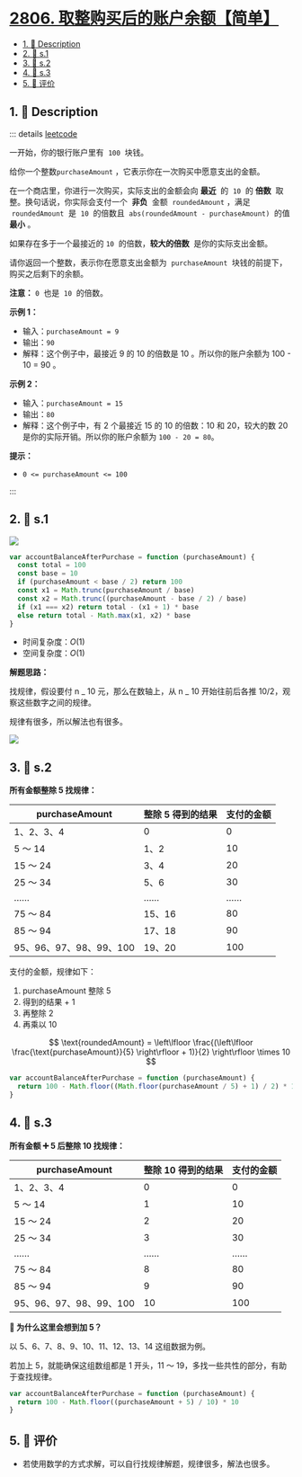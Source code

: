 # [2806. 取整购买后的账户余额【简单】](https://github.com/tnotesjs/TNotes.leetcode/tree/main/notes/2806.%20%E5%8F%96%E6%95%B4%E8%B4%AD%E4%B9%B0%E5%90%8E%E7%9A%84%E8%B4%A6%E6%88%B7%E4%BD%99%E9%A2%9D%E3%80%90%E7%AE%80%E5%8D%95%E3%80%91)

<!-- region:toc -->

- [1. 📝 Description](#1--description)
- [2. 🎯 s.1](#2--s1)
- [3. 🎯 s.2](#3--s2)
- [4. 🎯 s.3](#4--s3)
- [5. 🫧 评价](#5--评价)

<!-- endregion:toc -->

## 1. 📝 Description

::: details [leetcode](https://leetcode.cn/problems/account-balance-after-rounded-purchase)

一开始，你的银行账户里有  `100`  块钱。

给你一个整数`purchaseAmount` ，它表示你在一次购买中愿意支出的金额。

在一个商店里，你进行一次购买，实际支出的金额会向 **最近**  的  `10`  的 **倍数**  取整。换句话说，你实际会支付一个  **非负**  金额  `roundedAmount` ，满足  `roundedAmount`  是  `10`  的倍数且  `abs(roundedAmount - purchaseAmount)`  的值 **最小** 。

如果存在多于一个最接近的 `10`  的倍数，**较大的倍数**  是你的实际支出金额。

请你返回一个整数，表示你在愿意支出金额为  `purchaseAmount`  块钱的前提下，购买之后剩下的余额。

**注意：** `0`  也是  `10`  的倍数。

**示例 1：**

- 输入：`purchaseAmount = 9`
- 输出：`90`
- 解释：这个例子中，最接近 9 的 10 的倍数是 10 。所以你的账户余额为 100 - 10 = 90 。

**示例 2：**

- 输入：`purchaseAmount = 15`
- 输出：`80`
- 解释：这个例子中，有 2 个最接近 15 的 10 的倍数：10 和 20，较大的数 20 是你的实际开销。所以你的账户余额为 `100 - 20 = 80`。

**提示：**

- `0 <= purchaseAmount <= 100`

:::

## 2. 🎯 s.1

![](https://cdn.jsdelivr.net/gh/tnotesjs/imgs@main/2024-09-26-23-10-13.png)

```javascript
var accountBalanceAfterPurchase = function (purchaseAmount) {
  const total = 100
  const base = 10
  if (purchaseAmount < base / 2) return 100
  const x1 = Math.trunc(purchaseAmount / base)
  const x2 = Math.trunc((purchaseAmount - base / 2) / base)
  if (x1 === x2) return total - (x1 + 1) * base
  else return total - Math.max(x1, x2) * base
}
```

- 时间复杂度：$O(1)$
- 空间复杂度：$O(1)$

**解题思路：**

找规律，假设要付 n _ 10 元，那么在数轴上，从 n _ 10 开始往前后各推 10/2，观察这些数字之间的规律。

规律有很多，所以解法也有很多。

![](https://cdn.jsdelivr.net/gh/tnotesjs/imgs@main/2024-09-26-23-10-44.png)

## 3. 🎯 s.2

**所有金额整除 5 找规律：**

| purchaseAmount          | 整除 5 得到的结果 | 支付的金额 |
| ----------------------- | ----------------- | ---------- |
| 1、2、3、4              | 0                 | 0          |
| 5 ～ 14                 | 1、2              | 10         |
| 15 ～ 24                | 3、4              | 20         |
| 25 ～ 34                | 5、6              | 30         |
| ……                      | ……                | ……         |
| 75 ～ 84                | 15、16            | 80         |
| 85 ～ 94                | 17、18            | 90         |
| 95、96、97、98、99、100 | 19、20            | 100        |

支付的金额，规律如下：

1. purchaseAmount 整除 5
2. 得到的结果 + 1
3. 再整除 2
4. 再乘以 10

$$
\text{roundedAmount} = \left\lfloor \frac{(\left\lfloor \frac{\text{purchaseAmount}}{5} \right\rfloor + 1)}{2} \right\rfloor \times 10
$$

```javascript
var accountBalanceAfterPurchase = function (purchaseAmount) {
  return 100 - Math.floor((Math.floor(purchaseAmount / 5) + 1) / 2) * 10
}
```

## 4. 🎯 s.3

**所有金额 ➕ 5 后整除 10 找规律：**

| purchaseAmount          | 整除 10 得到的结果 | 支付的金额 |
| ----------------------- | ------------------ | ---------- |
| 1、2、3、4              | 0                  | 0          |
| 5 ～ 14                 | 1                  | 10         |
| 15 ～ 24                | 2                  | 20         |
| 25 ～ 34                | 3                  | 30         |
| ……                      | ……                 | ……         |
| 75 ～ 84                | 8                  | 80         |
| 85 ～ 94                | 9                  | 90         |
| 95、96、97、98、99、100 | 10                 | 100        |

**🤔 为什么这里会想到加 5？**

以 5、6、7、8、9、10、11、12、13、14 这组数据为例。

若加上 5，就能确保这组数组都是 1 开头，11 ～ 19，多找一些共性的部分，有助于查找规律。

```javascript
var accountBalanceAfterPurchase = function (purchaseAmount) {
  return 100 - Math.floor((purchaseAmount + 5) / 10) * 10
}
```

## 5. 🫧 评价

- 若使用数学的方式求解，可以自行找规律解题，规律很多，解法也很多。
